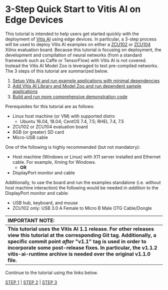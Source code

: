 # 3-Step Quick Start to Vitis AI on Edge Devices

This tutorial is intended to help users get started quickly with the deployment of [Vitis AI](https://www.xilinx.com/products/design-tools/vitis/vitis-ai.html) using edge devices.  In particular, a 3-step process will be used to deploy Vitis AI examples on either a [ZCU102](https://www.xilinx.com/products/boards-and-kits/ek-u1-zcu102-g.html) or [ZCU104](https://www.xilinx.com/products/boards-and-kits/zcu104.html) Xilinx evaluation board.  Because this tutorial is focusing on deployment, the development and compilation of neural networks (from a standard framework such as Caffe or TensorFlow) with Vitis AI is not covered.  Instead the Vitis AI Model Zoo is leveraged to test pre-compiled networks.  The 3 steps of this tutorial are summarized below.

1. [Setup Vitis AI and run example applications with minimal dependencies](step1.md)
2. [Add Vitis AI Library and Model Zoo and run dependent sample applications](step2.md)
3. [Build and run more comprehensive demonstration code](step3.md)

Prerequisites for this tutorial are as follows:
 - Linux host machine (or VM) with supported distro
   - Ubuntu 16.04, 18.04; CentOS 7.4, 7.5; RHEL 7.4, 7.5
 - ZCU102 or ZCU104 evaluation board
 - 8GB (or greater) SD card
 - Micro-USB cable

One of the following is highly recommended (but not mandatory):
 - Host machine (Windows or Linux) with X11 server installed and Ethernet cable.  For example, Xming for Windows.
   - **OR**
 - DisplayPort monitor and cable

Additionally, to use the board and run the examples standalone (i.e. without host machine interaction) the following would be needed *in addition* to the DisplayPort monitor and cable:
 - USB hub, keyboard, and mouse
 - ZCU102 only: USB 3.0 A Female to Micro B Male OTG Cable/Dongle

| IMPORTANT NOTE: |
|:---|
|**This tutorial uses the Vitis AI 1.1 release.  For other releases view this tutorial at the corresponding Git tag.  Additionally, a specific commit point _after_ "v1.1" tag is used in order to incorporate some post-release fixes.  In particular, the v1.1.2 vitis-ai-runtime archive is needed over the original v1.1.0 file.**

Continue to the tutorial using the links below.

[STEP 1](step1.md) | [STEP 2](step2.md) | [STEP 3](step3.md)

